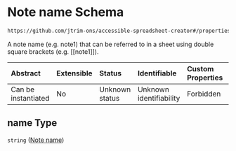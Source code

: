 # Note name Schema

```txt
https://github.com/jtrim-ons/accessible-spreadsheet-creator#/properties/notes/items/properties/name
```

A note name (e.g. note1) that can be referred to in a sheet using double square brackets (e.g. \[\[note1]]).

| Abstract            | Extensible | Status         | Identifiable            | Custom Properties | Additional Properties | Access Restrictions | Defined In                                                               |
| :------------------ | :--------- | :------------- | :---------------------- | :---------------- | :-------------------- | :------------------ | :----------------------------------------------------------------------- |
| Can be instantiated | No         | Unknown status | Unknown identifiability | Forbidden         | Allowed               | none                | [ods-data.schema.json\*](../ods-data.schema.json "open original schema") |

## name Type

`string` ([Note name](ods-data-properties-notes-items-properties-note-name.md))
